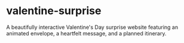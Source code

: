 # valentine-surprise
A beautifully interactive Valentine's Day surprise website featuring an animated envelope, a heartfelt message, and a planned itinerary.
